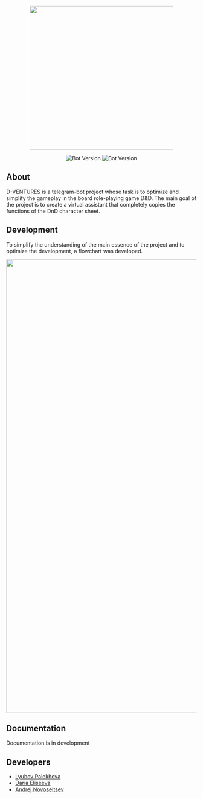 <p align="center">
      <img src="https://i.ibb.co/Dw2NSKq/logo-no-background.png" width="380">
</p>

<p align="center">
   <img src="https://img.shields.io/badge/Version-v0.1-orange" alt="Bot Version">
    <img src="https://img.shields.io/badge/Software-PyCharm%202022.3.3-yellow" alt="Bot Version">
</p>

## About

D-VENTURES is a telegram-bot project whose task is to optimize and simplify the gameplay in the board role-playing game D&D. The main goal of the project is to create a virtual assistant that completely copies the functions of the DnD character sheet.

## Development

To simplify the understanding of the main essence of the project and to optimize the development, a flowchart was developed.

<p align="center">
      <img src="https://i.ibb.co/kXwqcGh/photo1680945168.jpg" width="1200">
</p>

## Documentation

Documentation is in development

## Developers

- [Lyubov Palekhova](https://github.com/Pyr0sss)
- [Daria Eliseeva](https://github.com/elisey3)
- [Andrej Novoseltsev](https://github.com/AndrewFalse)
